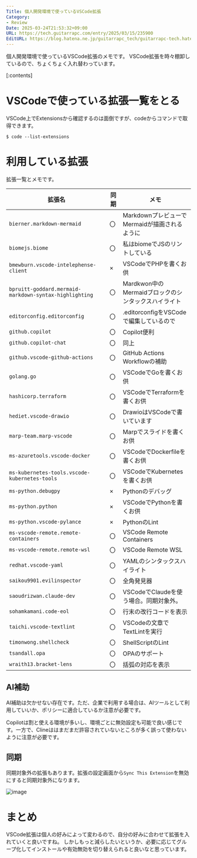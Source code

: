 ```yaml
---
Title: 個人開発環境で使っているVSCode拡張
Category:
- Review
Date: 2025-03-24T21:53:32+09:00
URL: https://tech.guitarrapc.com/entry/2025/03/15/235900
EditURL: https://blog.hatena.ne.jp/guitarrapc_tech/guitarrapc-tech.hatenablog.com/atom/entry/6802418398339090033
---
```


個人開発環境で使っているVSCode拡張のメモです。
VSCode拡張を時々棚卸しているので、ちょくちょく入れ替わっています。

[:contents]

# VSCodeで使っている拡張一覧をとる

VSCode上でExtensionsから確認するのは面倒ですが、codeからコマンドで取得できます。

```shekk
$ code --list-extensions
```

# 利用している拡張

拡張一覧とメモです。

| 拡張名 | 同期 | メモ |
| --- | --- | --- |
| `bierner.markdown-mermaid` | 〇 | MarkdownプレビューでMermaidが描画されるように |
| `biomejs.biome` | 〇 | 私はbiomeでJSのリントしている |
| `bmewburn.vscode-intelephense-client` | × | VSCodeでPHPを書くお供 |
| `bpruitt-goddard.mermaid-markdown-syntax-highlighting` | 〇 | Mardkwon中のMermaidブロックのシンタックスハイライト |
| `editorconfig.editorconfig` | 〇 | .editorconfigをVSCodeで編集しているので |
| `github.copilot` | 〇 |Copilot便利 |
| `github.copilot-chat` | 〇 | 同上 |
| `github.vscode-github-actions` | 〇 |GitHub Actions Workflowの補助 |
| `golang.go` | 〇 | VSCodeでGoを書くお供 |
| `hashicorp.terraform` | 〇 | VSCodeでTerraformを書くお供 |
| `hediet.vscode-drawio` | 〇 | DrawioはVSCodeで書いています |
| `marp-team.marp-vscode` | 〇 | Marpでスライドを書くお供 |
| `ms-azuretools.vscode-docker` | 〇 | VSCodeでDockerfileを書くお供 |
| `ms-kubernetes-tools.vscode-kubernetes-tools` | 〇 | VSCodeでKubernetesを書くお供 |
| `ms-python.debugpy` | × | Pythonのデバッグ |
| `ms-python.python` | × | VSCodeでPythonを書くお供 |
| `ms-python.vscode-pylance` | × | PythonのLint |
| `ms-vscode-remote.remote-containers` | 〇 | VSCode Remote Containers |
| `ms-vscode-remote.remote-wsl` | 〇 | VSCode Remote WSL |
| `redhat.vscode-yaml` | 〇 | YAMLのシンタックスハイライト |
| `saikou9901.evilinspector` | 〇 | 全角発見器 |
| `saoudrizwan.claude-dev` | 〇 | VSCodeでClaudeを使う場合。同期対象外。 |
| `sohamkamani.code-eol` | 〇 | 行末の改行コードを表示 |
| `taichi.vscode-textlint` | 〇 | VSCodeの文章でTextLintを実行 |
| `timonwong.shellcheck` | 〇 | ShellScriptのLint |
| `tsandall.opa` | 〇 | OPAのサポート |
| `wraith13.bracket-lens` | 〇 | 括弧の対応を表示 |

## AI補助

AI補助は欠かせない存在です。ただ、企業で利用する場合は、AIツールとして利用していいか、ポリシーに適合しているか注意が必要です。

Copilotは割と使える環境が多いし、環境ごとに無効設定も可能で良い感じです。一方で、Clineははまだまだ許容されていないところが多く誤って使わないように注意が必要です。

## 同期

同期対象外の拡張もあります。拡張の設定画面から`Sync This Extension`を無効にすると同期対象外になります。

![image](https://github.com/user-attachments/assets/16edab41-d074-4040-aa6e-939786ebba34)

# まとめ

VSCode拡張は個人の好みによって変わるので、自分の好みに合わせて拡張を入れていくと良いですね。
しかしもっと減らしたいというか、必要に応じてグループ化してインストールや有効無効を切り替えられると良いなと思っています。

